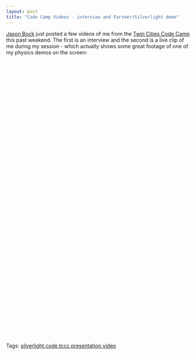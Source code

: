 ```yaml
---
layout: post
title: "Code Camp Videos - interview and Farseer/Silverlight demo"
---
```



<p><a href="http://www.jasonbock.net" target="_blank">Jason Bock</a> just posted a few videos of me from the <a href="http://www.twincitiescodecamp.com" target="_blank">Twin Cities Code Camp</a> this past weekend.  The first is an interview and the second is a live clip of me during my session - which actually shows some great footage of one of my physics demos on the screen:</p>  
<object width="480" height="385">
<param name="movie" value="http://www.youtube.com/v/ozi_WuXJ1OM&amp;hl=en&amp;fs=1&amp;color1=0xe1600f&amp;color2=0xfebd01" />
<param name="allowFullScreen" value="true" />
<param name="allowscriptaccess" value="always" />
<embed src="http://www.youtube.com/v/ozi_WuXJ1OM&amp;hl=en&amp;fs=1&amp;color1=0xe1600f&amp;color2=0xfebd01" type="application/x-shockwave-flash" allowscriptaccess="always" allowfullscreen="true" width="480" height="385" /></object>  
<object width="480" height="385">
<param name="movie" value="http://www.youtube.com/v/J9Kv8p7Y4E8&amp;hl=en&amp;fs=1&amp;color1=0xe1600f&amp;color2=0xfebd01" />
<param name="allowFullScreen" value="true" />
<param name="allowscriptaccess" value="always" />
<embed src="http://www.youtube.com/v/J9Kv8p7Y4E8&amp;hl=en&amp;fs=1&amp;color1=0xe1600f&amp;color2=0xfebd01" type="application/x-shockwave-flash" allowscriptaccess="always" allowfullscreen="true" width="480" height="385" /></object>  
<div id="scid:0767317B-992E-4b12-91E0-4F059A8CECA8:85f1b36a-b5d5-45f2-aa67-2187eeaee0a6" class="tags">Tags: <a href="http://technorati.com/tags/silverlight" rel="tag">silverlight</a>,<a href="http://technorati.com/tags/code" rel="tag">code</a>,<a href="http://technorati.com/tags/tccc" rel="tag">tccc</a>,<a href="http://technorati.com/tags/presentation" rel="tag">presentation</a>,<a href="http://technorati.com/tags/video" rel="tag">video</a></div> 
